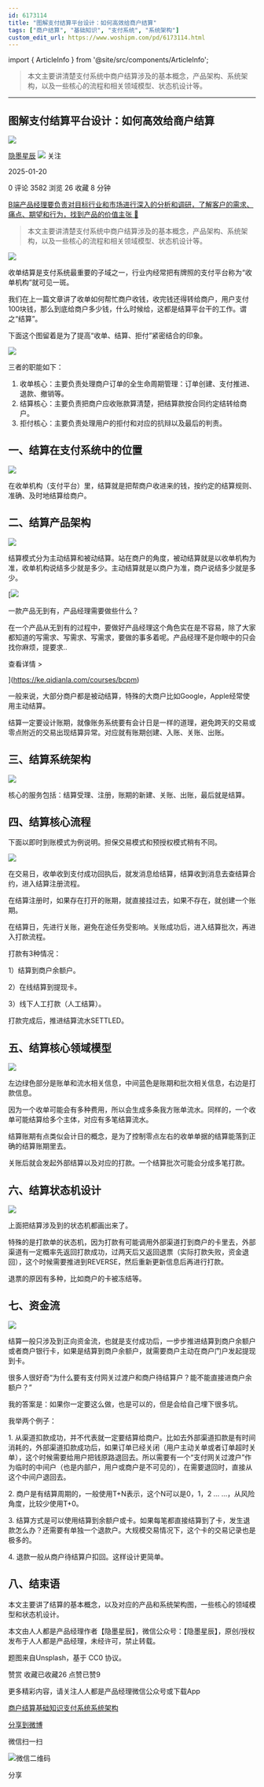 ```yaml
---
id: 6173114
title: "图解支付结算平台设计：如何高效给商户结算"
tags: ["商户结算", "基础知识", "支付系统", "系统架构"]
custom_edit_url: https://www.woshipm.com/pd/6173114.html
---
```

import { ArticleInfo } from '@site/src/components/ArticleInfo';

<ArticleInfo
    author="隐墨星辰"
    authorLink="https://www.woshipm.com/u/1598196"
    published="2025-01-20"
    views={3582}
    comments={0}
    collects={26}
/>

> 本文主要讲清楚支付系统中商户结算涉及的基本概念，产品架构、系统架构，以及一些核心的流程和相关领域模型、状态机设计等。

---

## 图解支付结算平台设计：如何高效给商户结算

[![](https://static.woshipm.com/view/woshipm_api_def_20240921121255_6519.jpg?imageView2/1/w/72/h/72/q/100)](https://www.woshipm.com/u/1598196)

[隐墨星辰](https://www.woshipm.com/u/1598196) ![](https://static.woshipm.com/tag/1101_1@2x.png) 关注

2025-01-20

0 评论 3582 浏览 26 收藏 8 分钟

[B端产品经理要负责对目标行业和市场进行深入的分析和调研，了解客户的需求、痛点、期望和行为，找到产品的价值主张 🔗](https://ke.qidianla.com/courses/bcpm)

> 本文主要讲清楚支付系统中商户结算涉及的基本概念，产品架构、系统架构，以及一些核心的流程和相关领域模型、状态机设计等。

![](https://image.woshipm.com/2024/05/30/0e100bfe-1e5f-11ef-ab7f-00163e142b65.png)

收单结算是支付系统最重要的子域之一，行业内经常把有牌照的支付平台称为“收单机构”就可见一斑。

我们在上一篇文章讲了收单如何帮忙商户收钱，收完钱还得转给商户，用户支付100块钱，那么到底给商户多少钱，什么时候给，这都是结算平台干的工作。谓之“结算”。

下面这个图留着是为了提高“收单、结算、拒付”紧密结合的印象。

![](https://image.woshipm.com/2024/12/22/d0a32f56-c031-11ef-97b6-00163e09d72f.png)

三者的职能如下：

1.  收单核心：主要负责处理商户订单的全生命周期管理：订单创建、支付推进、退款、撤销等。
2.  结算核心：主要负责把商户应收账款算清楚，把结算款按合同约定结转给商户。
3.  拒付核心：主要负责处理用户的拒付和对应的抗辩以及最后的判责。

## 一、结算在支付系统中的位置

![](https://image.woshipm.com/2025/01/20/e717e30a-d6c8-11ef-8cdc-00163e09d72f.png)

在收单机构（支付平台）里，结算就是把帮商户收进来的钱，按约定的结算规则、准确、及时地结算给商户。

## 二、结算产品架构

![](https://image.woshipm.com/2025/01/20/e7a3c000-d6c8-11ef-8cdc-00163e09d72f.png)

结算模式分为主动结算和被动结算。站在商户的角度，被动结算就是以收单机构为准，收单机构说结多少就是多少。主动结算就是以商户为准，商户说结多少就是多少。

[![](https://image.woshipm.com/2023/08/02/58dc678c-30e3-11ee-88e7-00163e0b5ff3.png)

一款产品无到有，产品经理需要做些什么？

在一个产品从无到有的过程中，要做好产品经理这个角色实在是不容易，除了大家都知道的写需求、写需求、写需求，要做的事多着呢。产品经理不是你眼中的只会找你麻烦，提要求..

查看详情 >

](https://ke.qidianla.com/courses/bcpm)

一般来说，大部分商户都是被动结算，特殊的大商户比如Google，Apple经常使用主动结算。

结算一定要设计账期，就像账务系统要有会计日是一样的道理，避免跨天的交易或零点附近的交易出现结算异常。对应就有账期创建、入账、关账、出账。

## 三、结算系统架构

![](https://image.woshipm.com/2025/01/20/e82e5eb8-d6c8-11ef-8cdc-00163e09d72f.png)

核心的服务包括：结算受理、注册，账期的新建、关账、出账，最后就是结算。

## 四、结算核心流程

下面以即时到账模式为例说明。担保交易模式和预授权模式稍有不同。

![](https://image.woshipm.com/2025/01/20/e8de2320-d6c8-11ef-8cdc-00163e09d72f.png)

在交易日，收单收到支付成功回执后，就发消息给结算，结算收到消息去查结算合约，进入结算注册流程。

在结算注册时，如果存在打开的账期，就直接挂过去，如果不存在，就创建一个账期。

在结算日，先进行关账，避免在途任务受影响。关账成功后，进入结算批次，再进入打款流程。

打款有3种情况：

1）结算到商户余额户。

2）在线结算到提现卡。

3）线下人工打款（人工结算）。

打款完成后，推进结算流水SETTLED。

## 五、结算核心领域模型

![](https://image.woshipm.com/2025/01/20/e9734630-d6c8-11ef-8cdc-00163e09d72f.png)

左边绿色部分是账单和流水相关信息，中间蓝色是账期和批次相关信息，右边是打款信息。

因为一个收单可能会有多种费用，所以会生成多条我方账单流水。同样的，一个收单可能结算给多个主体，对应有多笔结算流水。

结算账期有点类似会计日的概念，是为了控制零点左右的收单单据的结算能落到正确的结算账期里去。

关账后就会发起外部结算以及对应的打款。一个结算批次可能会分成多笔打款。

## 六、结算状态机设计

![](https://image.woshipm.com/2025/01/20/ea00d338-d6c8-11ef-8cdc-00163e09d72f.png)

上面把结算涉及到的状态机都画出来了。

特殊的是打款单的状态机，因为打款有可能调用外部渠道打到商户的卡里去，外部渠道有一定概率先返回打款成功，过两天后又返回退票（实际打款失败，资金退回），这个时候需要推进到REVERSE，然后重新更新信息后再进行打款。

退票的原因有多种，比如商户的卡被冻结等。

## 七、资金流

![](https://image.woshipm.com/2025/01/20/ea856206-d6c8-11ef-8cdc-00163e09d72f.png)

结算一般只涉及到正向资金流，也就是支付成功后，一步步推进结算到商户余额户或者商户银行卡，如果是结算到商户余额户，就需要商户主动在商户门户发起提现到卡。

很多人很好奇“为什么要有支付网关过渡户和商户待结算户？能不能直接进商户余额户？”

我的答案是：如果你一定要这么做，也是可以的，但是会给自己埋下很多坑。

我举两个例子：

1\. 从渠道扣款成功，并不代表就一定要结算给商户。比如去外部渠道扣款是有时间消耗的，外部渠道扣款成功后，如果订单已经关闭（用户主动关单或者订单超时关单），这个时候需要给用户把钱原路退回去。所以需要有一个“支付网关过渡户”作为临时的中间户（也是内部户，用户或商户是不可见的），在需要退回时，直接从这个中间户退回去。

2\. 商户是有结算周期的，一般使用T+N表示，这个N可以是0，1，2 … …，从风险角度，比较少使用T+0。

3\. 结算方式是可以使用结算到余额户或卡。如果每笔都直接结算到了卡，发生退款怎么办？还需要有单独一个退款户。大规模交易情况下，这个卡的交易记录也是极多的。

4\. 退款一般从商户待结算户扣回。这样设计更简单。

## 八、结束语

本文主要讲了结算的基本概念，以及对应的产品和系统架构图，一些核心的领域模型和状态机设计。

本文由人人都是产品经理作者【隐墨星辰】，微信公众号：【隐墨星辰】，原创/授权 发布于人人都是产品经理，未经许可，禁止转载。

题图来自Unsplash，基于 CC0 协议。

赞赏 收藏已收藏26 点赞已赞9

更多精彩内容，请关注人人都是产品经理微信公众号或下载App

[商户结算](https://www.woshipm.com/tag/%e5%95%86%e6%88%b7%e7%bb%93%e7%ae%97)[基础知识](https://www.woshipm.com/tag/%e5%9f%ba%e7%a1%80%e7%9f%a5%e8%af%86)[支付系统](https://www.woshipm.com/tag/%e6%94%af%e4%bb%98%e7%b3%bb%e7%bb%9f)[系统架构](https://www.woshipm.com/tag/%e7%b3%bb%e7%bb%9f%e6%9e%b6%e6%9e%84)

[分享到微博](https://service.weibo.com/share/share.php?appkey=2775287854&title=图解支付结算平台设计：如何高效给商户结算&url=https://www.woshipm.com/pd/6173114.html&pic=https://image.woshipm.com/2024/05/30/0e100bfe-1e5f-11ef-ab7f-00163e142b65.png)

微信扫一扫

![微信二维码](https://api.pwmqr.com/qrcode/create/?url=https://www.woshipm.com/pd/6173114.html)

分享